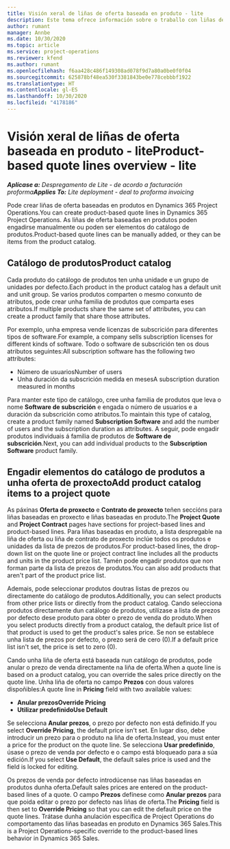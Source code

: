 ```yaml
---
title: Visión xeral de liñas de oferta baseada en produto - lite
description: Este tema ofrece información sobre o traballo con liñas de oferta baseada en produto.
author: rumant
manager: Annbe
ms.date: 10/30/2020
ms.topic: article
ms.service: project-operations
ms.reviewer: kfend
ms.author: rumant
ms.openlocfilehash: f6aa428c486f149308ad078f9d7a80a0be0f0f04
ms.sourcegitcommit: 625878bf48ea530f3381843be0e778cebbbf1922
ms.translationtype: HT
ms.contentlocale: gl-ES
ms.lasthandoff: 10/30/2020
ms.locfileid: "4178186"
---
```

# <a name="product-based-quote-lines-overview---lite"></a><span data-ttu-id="cf5fb-103">Visión xeral de liñas de oferta baseada en produto - lite</span><span class="sxs-lookup"><span data-stu-id="cf5fb-103">Product-based quote lines overview - lite</span></span>

<span data-ttu-id="cf5fb-104">_**Aplícase a:** Despregamento de Lite - de acordo a facturación proforma_</span><span class="sxs-lookup"><span data-stu-id="cf5fb-104">_**Applies To:** Lite deployment - deal to proforma invoicing_</span></span>

<span data-ttu-id="cf5fb-105">Pode crear liñas de oferta baseadas en produtos en Dynamics 365 Project Operations.</span><span class="sxs-lookup"><span data-stu-id="cf5fb-105">You can create product-based quote lines in Dynamics 365 Project Operations.</span></span> <span data-ttu-id="cf5fb-106">As liñas de oferta baseadas en produtos poden engadirse manualmente ou poden ser elementos do catálogo de produtos.</span><span class="sxs-lookup"><span data-stu-id="cf5fb-106">Product-based quote lines can be manually added, or they can be items from the product catalog.</span></span>

## <a name="product-catalog"></a><span data-ttu-id="cf5fb-107">Catálogo de produtos</span><span class="sxs-lookup"><span data-stu-id="cf5fb-107">Product catalog</span></span>

<span data-ttu-id="cf5fb-108">Cada produto do catálogo de produtos ten unha unidade e un grupo de unidades por defecto.</span><span class="sxs-lookup"><span data-stu-id="cf5fb-108">Each product in the product catalog has a default unit and unit group.</span></span> <span data-ttu-id="cf5fb-109">Se varios produtos comparten o mesmo conxunto de atributos, pode crear unha familia de produtos que comparta eses atributos.</span><span class="sxs-lookup"><span data-stu-id="cf5fb-109">If multiple products share the same set of attributes, you can create a product family that share those attributes.</span></span> 

<span data-ttu-id="cf5fb-110">Por exemplo, unha empresa vende licenzas de subscrición para diferentes tipos de software.</span><span class="sxs-lookup"><span data-stu-id="cf5fb-110">For example, a company sells subscription licenses for different kinds of software.</span></span> <span data-ttu-id="cf5fb-111">Todo o software de subscrición ten os dous atributos seguintes:</span><span class="sxs-lookup"><span data-stu-id="cf5fb-111">All subscription software has the following two attributes:</span></span>

- <span data-ttu-id="cf5fb-112">Número de usuarios</span><span class="sxs-lookup"><span data-stu-id="cf5fb-112">Number of users</span></span>
- <span data-ttu-id="cf5fb-113">Unha duración da subscrición medida en meses</span><span class="sxs-lookup"><span data-stu-id="cf5fb-113">A subscription duration measured in months</span></span>

<span data-ttu-id="cf5fb-114">Para manter este tipo de catálogo, cree unha familia de produtos que leva o nome **Software de subscrición** e engada o número de usuarios e a duración da subscrición como atributos.</span><span class="sxs-lookup"><span data-stu-id="cf5fb-114">To maintain this type of catalog, create a product family named **Subscription Software** and add the number of users and the subscription duration as attributes.</span></span> <span data-ttu-id="cf5fb-115">A seguir, pode engadir produtos individuais á familia de produtos de **Software de subscrición**.</span><span class="sxs-lookup"><span data-stu-id="cf5fb-115">Next, you can add individual products to the **Subscription Software** product family.</span></span>

## <a name="add-product-catalog-items-to-a-project-quote"></a><span data-ttu-id="cf5fb-116">Engadir elementos do catálogo de produtos a unha oferta de proxecto</span><span class="sxs-lookup"><span data-stu-id="cf5fb-116">Add product catalog items to a project quote</span></span>

<span data-ttu-id="cf5fb-117">As páxinas **Oferta de proxecto** e **Contrato de proxecto** teñen seccións para liñas baseadas en proxecto e liñas baseadas en produto.</span><span class="sxs-lookup"><span data-stu-id="cf5fb-117">The **Project Quote** and **Project Contract** pages have sections for project-based lines and product-based lines.</span></span> <span data-ttu-id="cf5fb-118">Para liñas baseadas en produto, a lista despregable na liña de oferta ou liña de contrato de proxecto inclúe todos os produtos e unidades da lista de prezos de produtos.</span><span class="sxs-lookup"><span data-stu-id="cf5fb-118">For product-based lines, the drop-down list on the quote line or project contract line includes all the products and units in the product price list.</span></span> <span data-ttu-id="cf5fb-119">Tamén pode engadir produtos que non forman parte da lista de prezos de produtos.</span><span class="sxs-lookup"><span data-stu-id="cf5fb-119">You can also add products that aren't part of the product price list.</span></span>

<span data-ttu-id="cf5fb-120">Ademais, pode seleccionar produtos doutras listas de prezos ou directamente do catálogo de produtos.</span><span class="sxs-lookup"><span data-stu-id="cf5fb-120">Additionally, you can select products from other price lists or directly from the product catalog.</span></span> <span data-ttu-id="cf5fb-121">Cando selecciona produtos directamente dun catálogo de produtos, utilízase a lista de prezos por defecto dese produto para obter o prezo de venda do produto.</span><span class="sxs-lookup"><span data-stu-id="cf5fb-121">When you select products directly from a product catalog, the default price list of that product is used to get the product's sales price.</span></span> <span data-ttu-id="cf5fb-122">Se non se establece unha lista de prezos por defecto, o prezo será de cero (0).</span><span class="sxs-lookup"><span data-stu-id="cf5fb-122">If a default price list isn't set, the price is set to zero (0).</span></span>

<span data-ttu-id="cf5fb-123">Cando unha liña de oferta está baseada nun catálogo de produtos, pode anular o prezo de venda directamente na liña de oferta.</span><span class="sxs-lookup"><span data-stu-id="cf5fb-123">When a quote line is based on a product catalog, you can override the sales price directly on the quote line.</span></span> <span data-ttu-id="cf5fb-124">Unha liña de oferta no campo **Prezos** con dous valores dispoñibles:</span><span class="sxs-lookup"><span data-stu-id="cf5fb-124">A quote line in **Pricing** field with two available values:</span></span>

- <span data-ttu-id="cf5fb-125">**Anular prezos**</span><span class="sxs-lookup"><span data-stu-id="cf5fb-125">**Override Pricing**</span></span>
- <span data-ttu-id="cf5fb-126">**Utilizar predefinido**</span><span class="sxs-lookup"><span data-stu-id="cf5fb-126">**Use Default**</span></span>

<span data-ttu-id="cf5fb-127">Se selecciona **Anular prezos**, o prezo por defecto non está definido.</span><span class="sxs-lookup"><span data-stu-id="cf5fb-127">If you select **Override Pricing**, the default price isn't set.</span></span> <span data-ttu-id="cf5fb-128">En lugar diso, debe introducir un prezo para o produto na liña de oferta.</span><span class="sxs-lookup"><span data-stu-id="cf5fb-128">Instead, you must enter a price for the product on the quote line.</span></span> <span data-ttu-id="cf5fb-129">Se selecciona **Usar predefinido**, úsase o prezo de venda por defecto e o campo está bloqueado para a súa edición.</span><span class="sxs-lookup"><span data-stu-id="cf5fb-129">If you select **Use Default**, the default sales price is used and the field is locked for editing.</span></span>

<span data-ttu-id="cf5fb-130">Os prezos de venda por defecto introdúcense nas liñas baseadas en produtos dunha oferta.</span><span class="sxs-lookup"><span data-stu-id="cf5fb-130">Default sales prices are entered on the product-based lines of a quote.</span></span> <span data-ttu-id="cf5fb-131">O campo **Prezos** defínese como **Anular prezos** para que poida editar o prezo por defecto nas liñas de oferta.</span><span class="sxs-lookup"><span data-stu-id="cf5fb-131">The **Pricing** field is then set to **Override Pricing** so that you can edit the default price on the quote lines.</span></span> <span data-ttu-id="cf5fb-132">Trátase dunha anulación específica de Project Operations do comportamento das liñas baseadas en produto en Dynamics 365 Sales.</span><span class="sxs-lookup"><span data-stu-id="cf5fb-132">This is a Project Operations-specific override to the product-based lines behavior in Dynamics 365 Sales.</span></span>
